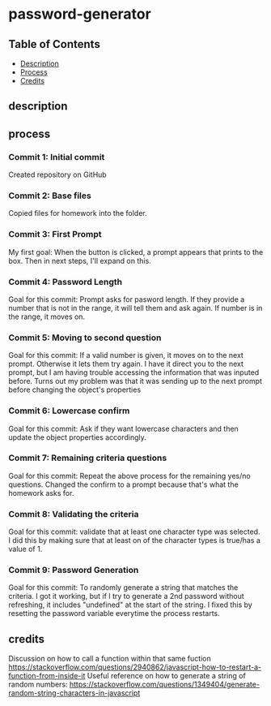 # password-generator

## Table of Contents

* [Description](#description)
* [Process](#process)
* [Credits](#credits)

## description 



## process

### Commit 1: Initial commit
Created repository on GitHub

### Commit 2: Base files
Copied files for homework into the folder.

### Commit 3: First Prompt
My first goal: When the button is clicked, a prompt appears that prints to the box.
Then in next steps, I'll expand on this. 

### Commit 4: Password Length
Goal for this commit: Prompt asks for pasword length. If they provide a number that is not in the range, it will tell them and ask again. If number is in the range, it moves on. 

### Commit 5: Moving to second question
Goal for this commit: If a valid number is given, it moves on to the next prompt. Otherwise it lets them try again. 
I have it direct you to the next prompt, but I am having trouble accessing the information that was inputed before. 
Turns out my problem was that it was sending up to the next prompt before changing the object's properties

### Commit 6: Lowercase confirm
Goal for this commit: Ask if they want lowercase characters and then update the object properties accordingly. 

### Commit 7: Remaining criteria questions
Goal for this commit: Repeat the above process for the remaining yes/no questions. 
Changed the confirm to a prompt because that's what the homework asks for.

### Commit 8: Validating the criteria
Goal for this commit: validate that at least one character type was selected.
I did this by making sure that at least on of the character types is true/has a value of 1.

### Commit 9: Password Generation
Goal for this commit: To randomly generate a string that matches the criteria. 
I got it working, but if I try to generate a 2nd password without refreshing, it includes "undefined" at the start of the string. 
I fixed this by resetting the password variable everytime the process restarts. 

## credits

Discussion on how to call a function within that same fuction https://stackoverflow.com/questions/2940862/javascript-how-to-restart-a-function-from-inside-it
Useful reference on how to generate a string of random numbers: https://stackoverflow.com/questions/1349404/generate-random-string-characters-in-javascript



